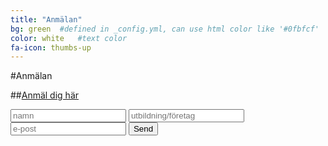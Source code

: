 ```yaml
---
title: "Anmälan"
bg: green  #defined in _config.yml, can use html color like '#0fbfcf'
color: white   #text color
fa-icon: thumbs-up
---
```


#Anmälan

##[Anmäl dig här](https://docs.google.com/forms/d/1LljdxnWI6FjMl1vpSQU_x_Ue2w_P_2tbTlMVY7olt14/viewform)

<form method="POST" class="form-style" action="//formspree.io/evelina.olsson@hiq.se">
    <input type="text" name="name" placeholder="namn">
    <input type="text" name="_replyto" placeholder="utbildning/företag">
    <input type="email" name="_replyto" placeholder="e-post">
    <input  type="submit" value="Send">
</form>